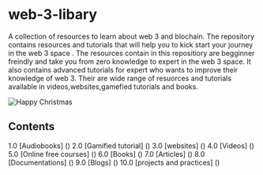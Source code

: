 # web-3-libary
A collection of resources to learn about web 3 and blochain.
The repository contains resources and tutorials that will help you to kick start your journey in the web 3 space .
The resources contain in this repositiory are begginner freindly and take you from  zero knowledge to expert in the web 3 space.
It also contains advanced tutorials for expert who wants to improve their knowledge of web 3.
Their are wide range of resuorces and tutorials available in videos,websites,gamefied tutorials and books.

![Happy Christmas](https://github.com/name-can-be-blank-eth/images/blob/main/web%203%20libary.png)

## Contents 
1.0 [Audiobooks] ()
2.0 [Gamified tutorial] ()
3.0 [websites] ()
4.0 [Videos] ()
5.0 [Online free courses] ()
6.0 [Books] ()
7.0 [Articles] ()
8.0 [Documentations] ()
9.0 [Blogs] ()
10.0 [projects and practices] ()
